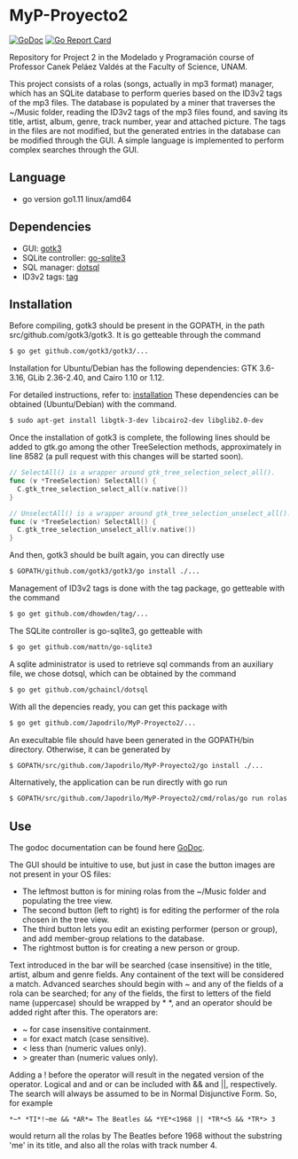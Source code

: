 # MyP-Proyecto2
[![GoDoc](https://godoc.org/github.com/Japodrilo/MyP-Proyecto2?status.svg)](https://godoc.org/github.com/Japodrilo/MyP-Proyecto2)
[![Go Report Card](https://goreportcard.com/badge/github.com/Japodrilo/MyP-Proyecto2)](https://goreportcard.com/report/github.com/Japodrilo/MyP-Proyecto2)

Repository for Project 2 in the Modelado y Programación course of Professor
Canek Peláez Valdés at the Faculty of Science, UNAM.

This project consists of a rolas (songs, actually in mp3 format) manager, which
has an SQLite database to perform queries based on the ID3v2 tags of the mp3 files.
The database is populated by a miner that traverses the ~/Music folder, reading
the ID3v2 tags of the mp3 files found, and saving its title, artist, album, genre,
track number, year and attached picture.   The tags in the files are not modified,
but the generated entries in the database can be modified through the GUI. A simple
language is implemented to perform complex searches through the GUI.

## Language
* go version go1.11 linux/amd64

## Dependencies
* GUI: [gotk3](https://github.com/gotk3/gotk3)
* SQLite controller: [go-sqlite3](https://github.com/mattn/go-sqlite3)
* SQL manager: [dotsql](https://github.com/gchaincl/dotsql)
* ID3v2 tags: [tag](https://github.com/dhowden/tag)
              
## Installation

Before compiling, gotk3 should be present in the GOPATH, in the path
src/github.com/gotk3/gotk3. It is go getteable through the command

```bash
$ go get github.com/gotk3/gotk3/...
```

Installation for Ubuntu/Debian has the following dependencies:
GTK 3.6-3.16, GLib 2.36-2.40, and Cairo 1.10 or 1.12.

For detailed instructions, refer to: [installation](https://github.com/gotk3/gotk3/wiki#installation)
These dependencies can be obtained (Ubuntu/Debian) with the command.

```bash
$ sudo apt-get install libgtk-3-dev libcairo2-dev libglib2.0-dev
```

Once the installation of gotk3 is complete, the following lines should
be added to gtk.go among the other TreeSelection methods, approximately
in line 8582 (a pull request with this changes will be started soon).

```Go
// SelectAll() is a wrapper around gtk_tree_selection_select_all().
func (v *TreeSelection) SelectAll() {
  C.gtk_tree_selection_select_all(v.native())
}

// UnselectAll() is a wrapper around gtk_tree_selection_unselect_all().
func (v *TreeSelection) SelectAll() {
  C.gtk_tree_selection_unselect_all(v.native())
}
```

And then, gotk3 should be built again, you can directly use

```bash
$ GOPATH/github.com/gotk3/gotk3/go install ./...
```

Management of ID3v2 tags is done with the tag package, go getteable with
the command

```bash
$ go get github.com/dhowden/tag/...
```

The SQLite controller is go-sqlite3, go getteable with

```bash
$ go get github.com/mattn/go-sqlite3
```

A sqlite administrator is used to retrieve sql commands from an
auxiliary file, we chose dotsql, which can be obtained by the
command

```bash
$ go get github.com/gchaincl/dotsql
```

With all the depencies ready, you can get this package with

```bash
$ go get github.com/Japodrilo/MyP-Proyecto2/...
```

An execultable file should have been generated in the GOPATH/bin
directory.   Otherwise, it can be generated by

```bash
$ GOPATH/src/github.com/Japodrilo/MyP-Proyecto2/go install ./...
```

Alternatively, the application can be run directly with go run

```bash
$ GOPATH/src/github.com/Japodrilo/MyP-Proyecto2/cmd/rolas/go run rolas.go
```

## Use
The godoc documentation can be found here [GoDoc](https://godoc.org/github.com/Japodrilo/MyP-Proyecto2).

The GUI should be intuitive to use, but just in case the button images are not
present in your OS files:
* The leftmost button is for mining rolas from the ~/Music folder and populating the tree view.
* The second button (left to right) is for editing the performer of the rola chosen in the tree view.
* The third button lets you edit an existing performer (person or group), and add member-group relations to the database.
* The rightmost button is for creating a new person or group.

Text introduced in the bar will be searched (case insensitive) in the title,
artist, album and genre fields.   Any containent of the text will be considered
a match.   Advanced searches should begin with *~* and any of the fields of a
rola can be searched; for any of the fields, the first to letters of the field
name (uppercase) should be wrapped by * *, and an operator should be added right
after this. The operators are:
* ~ for case insensitive containment.
* = for exact match (case sensitive).
* < less than (numeric values only).
* \> greater than (numeric values only).

Adding a ! before the operator will result in the negated version of the operator.
Logical and and or can be included with && and ||, respectively.   The search will
always be assumed to be in Normal Disjunctive Form.
So, for example
```
*~* *TI*!~me && *AR*= The Beatles && *YE*<1968 || *TR*<5 && *TR*> 3
```
would return all the rolas by The Beatles before 1968 without the substring 'me' in
its title, and also all the rolas with track number 4.
